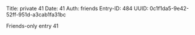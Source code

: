 Title: private 41
Date: 41
Auth: friends
Entry-ID: 484
UUID: 0c1f1da5-9e42-52ff-951d-a3cab1fa31bc

Friends-only entry 41

